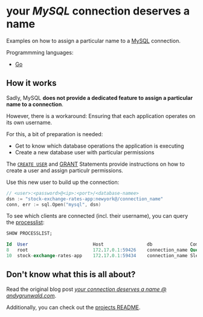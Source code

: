 # your _MySQL_ connection deserves a name

Examples on how to assign a particular name to a [MySQL](https://www.mysql.com/) connection.

Programmming languages:

- [Go](./go)

## How it works

Sadly, MySQL **does not provide a dedicated feature to assign a particular name to a connection**.

However, there is a workaround:
Ensuring that each application operates on its own username.

For this, a bit of preparation is needed:
* Get to know which database operations the application is executing
* Create a new database user with particular permissions

The [`CREATE USER`](https://dev.mysql.com/doc/refman/8.0/en/create-user.html) and [GRANT](https://dev.mysql.com/doc/refman/8.0/en/grant.html) Statements provide instructions on how to create a user and assign particulr permissions.

Use this new user to build up the connection:

```go
// <user>:<password>@<ip>:<port>/<database-namee>
dsn := "stock-exchange-rates-app:newyork@/connection_name"
conn, err := sql.Open("mysql", dsn)
```

To see which clients are connected (incl. their username), you can query the [processlist](https://dev.mysql.com/doc/refman/8.0/en/show-processlist.html):

```sql
SHOW PROCESSLIST;

Id	User	                    Host	            db	            Command	Time	State	                Info
8	root	                    172.17.0.1:59426	connection_name	Query	0	    init	                SHOW PROCESSLIST
10	stock-exchange-rates-app	172.17.0.1:59434	connection_name	Sleep	5		                        NULL
```

## Don't know what this is all about?

Read the original blog post [_your connection deserves a name @ andygrunwald.com_](https://andygrunwald.com/blog/your-connection-deserves-a-name/ "Article your connection deserves a name at Andy Grunwalds blog").

Additionally, you can check out the [projects README](https://github.com/andygrunwald/your-connection-deserves-a-name#readme).